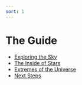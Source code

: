 ```yaml
---
sort: 1
---
```


# The Guide

- [Exploring the Sky](1.%20Exploring%20the%20Sky//)
- [The Inside of Stars](2.%20The%20Inside%20of%20Stars/)
- [Extremes of the Universe](3.%20Extremes%20of%20the%20Universe/)
- [Next Steps](Next%20Steps/)

